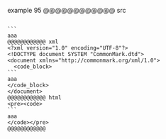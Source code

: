 example 95
@@@@@@@@@@@@ src
`````

```
aaa
@@@@@@@@@@@@ xml
<?xml version="1.0" encoding="UTF-8"?>
<!DOCTYPE document SYSTEM "CommonMark.dtd">
<document xmlns="http://commonmark.org/xml/1.0">
  <code_block>
```
aaa
</code_block>
</document>
@@@@@@@@@@@@ html
<pre><code>
```
aaa
</code></pre>
@@@@@@@@@@@@
